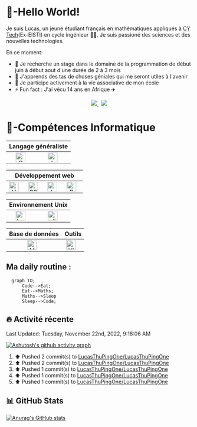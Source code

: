# 👋-Hello World!

Je suis Lucas, un jeune étudiant français en mathématiques appliqués à [CY Tech](https://cytech.cyu.fr)(Ex-EISTI) en cycle ingénieur 👨‍🎓. Je suis passioné des sciences et des nouvelles technologies.

En ce moment:
- 🔭 Je recherche un stage dans le domaine de la programmation de début juin à début aout d'une durée de 2 à 3 mois
- 🌱 J'apprends des tas de choses géniales qui me seront utiles à l'avenir
- 👯 Je participe activement à la vie associative de mon école 
- ⚡ Fun fact : J'ai vécu 14 ans en Afrique ✈️

<p align="center">
	<a href="https://www.linkedin.com/in/lucas-thu-ping-one-a23672238/">
		<img src="https://img.shields.io/badge/-LINKEDIN-0077B5?style=for-the-badge&logo=linkedin&logoColor=white">
	</a>
	<span>&nbsp;</span>
	<a href="mailto:thupingonelucas@gmail.com">
		<img src="https://img.shields.io/badge/-GMAIL-D14836?style=for-the-badge&logo=gmail&logoColor=white">
	</a>
</p>

# 🧠-Compétences Informatique

<table align="center">
	<thead>
		<tr>
			<th colspan="2"><b>Langage généraliste</b></th>
        </tr>
        </thead>
	<tbody>
        <tr>
            <td align="center"><img alt="C" width="26px" src="https://cdn.jsdelivr.net/gh/devicons/devicon/icons/c/c-original.svg" style="padding-right:10px;" /> </td>
            <td align="center"><img alt="Java" width="26px" src="https://cdn.jsdelivr.net/gh/devicons/devicon/icons/java/java-original.svg" style="padding-right:10px;" /></td>
        </tr>
    </tbody>
</table>
<table align="center">
	<thead>
		<tr>
			<th colspan="4"><b>Développement web</b></th>
        </tr>
        </thead>
	<tbody>
        <tr>
            <td align="center"><img alt="HTML5" width="26px" src="https://cdn.jsdelivr.net/gh/devicons/devicon/icons/html5/html5-original.svg" style="padding-right:10px;" /></td>
            <td align="center"><img alt="CSS3" width="26px" src="https://cdn.jsdelivr.net/gh/devicons/devicon/icons/css3/css3-original.svg" style="padding-right:10px;" /></td>
            <td align="center"><img alt="JavaScript" width="26px" src="https://cdn.jsdelivr.net/gh/devicons/devicon/icons/javascript/javascript-original.svg" style="padding-right:10px;" /></td>
            <td align="center"><img alt="PHP" width="26px" src="https://cdn.jsdelivr.net/gh/devicons/devicon/icons/php/php-original.svg" style="padding-right:10px;" /></td>
        </tr>
    </tbody>
</table>
<table align="center">
	<thead>
		<tr>
			<th colspan="2"><b>Environnement Unix</b></th>
        </tr>
        </thead>
	<tbody>
        <tr>
            <td align="center">
            <picture>
                <source media ="(prefers-color-scheme: dark)" srcset="https://bashlogo.com/img/symbol/png/full_colored_light.png">
                <source media ="(prefers-color-scheme: light)" srcset="https://cdn.jsdelivr.net/gh/devicons/devicon/icons/bash/bash-original.svg">
                <img alt="bash light/dark" width="26px" src="https://user-images.githubusercontent.com/25423296/163456779-a8556205-d0a5-45e2-ac17-42d089e3c3f8.png" style="padding-right:10px;">
            </picture></td>
            <td align="center"><picture>
                <source media="(prefers-color-scheme: dark)" srcset="https://raw.githubusercontent.com/GiorgosXou/Random-stuff/main/Programming/StackOverflow/Answers/70200610_11465149/w.png">
                <source media="(prefers-color-scheme: light)" srcset="https://raw.githubusercontent.com/GiorgosXou/Random-stuff/main/Programming/StackOverflow/Answers/70200610_11465149/b.png">
                <img alt="git light/dark" width="26px" src="https://user-images.githubusercontent.com/25423296/163456779-a8556205-d0a5-45e2-ac17-42d089e3c3f8.png" style="padding-right:10px;">
                </picture>
            </td>
        </tr>
    </tbody>
</table>
<table align="center">
	<thead>
		<tr>
			<th colspan="1"><b>Base de données</b></th>
            <th colspan="1"><b>Outils</b></th>
        </tr>
        </thead>
	<tbody>
        <tr>
            <td align="center"><img alt="MySQL" width="26px" src="https://cdn.jsdelivr.net/gh/devicons/devicon/icons/mysql/mysql-original.svg" style="padding-right:10px;" /> </td>
            <td align="center"><img alt="Visual Studio Code" width="26px" src="https://cdn.jsdelivr.net/gh/devicons/devicon/icons/vscode/vscode-original.svg" style="padding-right:10px;" /></td>
        </tr>
    </tbody>
</table>

## Ma daily routine :

```mermaid
  graph TD;
      Code-->Eat;
      Eat-->Maths;
      Maths-->Sleep
      Sleep-->Code;
```
## 🔥 Activité récente
<!--RECENT_ACTIVITY:last_update-->
Last Updated: Tuesday, November 22nd, 2022, 9:18:06 AM
<!--RECENT_ACTIVITY:last_update_end-->

[![Ashutosh's github activity graph](https://activity-graph.herokuapp.com/graph?username=LucasThuPingOne&theme=react-dark)](https://github.com/ashutosh00710/github-readme-activity-graph)

<!--RECENT_ACTIVITY:start-->
1. ⬆️ Pushed 2 commit(s) to [LucasThuPingOne/LucasThuPingOne](https://github.com/LucasThuPingOne/LucasThuPingOne)
2. ⬆️ Pushed 2 commit(s) to [LucasThuPingOne/LucasThuPingOne](https://github.com/LucasThuPingOne/LucasThuPingOne)
3. ⬆️ Pushed 1 commit(s) to [LucasThuPingOne/LucasThuPingOne](https://github.com/LucasThuPingOne/LucasThuPingOne)
4. ⬆️ Pushed 1 commit(s) to [LucasThuPingOne/LucasThuPingOne](https://github.com/LucasThuPingOne/LucasThuPingOne)
5. ⬆️ Pushed 1 commit(s) to [LucasThuPingOne/LucasThuPingOne](https://github.com/LucasThuPingOne/LucasThuPingOne)
<!--RECENT_ACTIVITY:end-->

## 📊 GitHub Stats

[![Anurag's GitHub stats](https://github-readme-stats.vercel.app/api?username=LucasThuPingOne&show_icons=true&hide_border=false&title_color=3B1F94f&icon_color=FFE500&bg_color=09131B&text_color=ffffff&border_color=0c1a25)](https://github.com/anuraghazra/github-readme-stats)
    
    

    
    
    
    



    